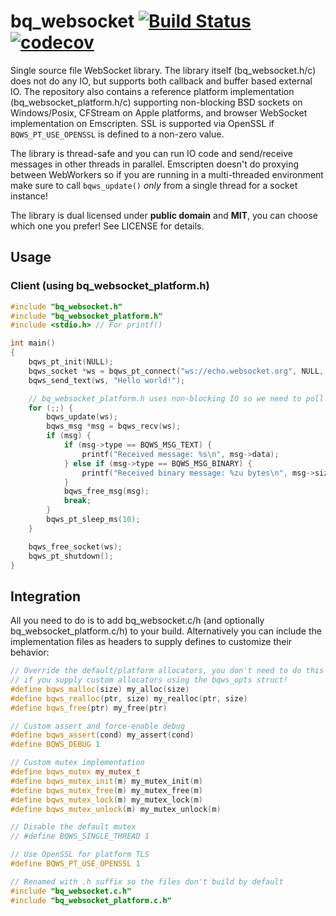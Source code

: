  # bq_websocket [![Build Status](https://travis-ci.org/bqqbarbhg/bq_websocket.svg?branch=master)](https://travis-ci.org/bqqbarbhg/bq_websocket) [![codecov](https://codecov.io/gh/bqqbarbhg/bq_websocket/branch/master/graph/badge.svg)](https://codecov.io/gh/bqqbarbhg/bq_websocket)


Single source file WebSocket library.
The library itself (bq_websocket.h/c) does not do any IO, but supports both callback and buffer based external IO.
The repository also contains a reference platform implementation (bq_websocket_platform.h/c) supporting non-blocking BSD sockets on Windows/Posix,
CFStream on Apple platforms, and browser WebSocket implementation on Emscripten. SSL is supported via OpenSSL if `BQWS_PT_USE_OPENSSL` is defined to a non-zero value.

The library is thread-safe and you can run IO code and send/receive messages in other threads in parallel.
Emscripten doesn't do proxying between WebWorkers so if you are running in a multi-threaded environment
make sure to call `bqws_update()` _only_ from a single thread for a socket instance!

The library is dual licensed under **public domain** and **MIT**, you can choose which one you prefer! See LICENSE for details.

## Usage

### Client (using bq_websocket_platform.h)

```c
#include "bq_websocket.h"
#include "bq_websocket_platform.h"
#include <stdio.h> // For printf()

int main()
{
    bqws_pt_init(NULL);
    bqws_socket *ws = bqws_pt_connect("ws://echo.websocket.org", NULL, NULL, NULL);
    bqws_send_text(ws, "Hello world!");

    // bq_websocket_platform.h uses non-blocking IO so we need to poll here
    for (;;) {
        bqws_update(ws);
        bqws_msg *msg = bqws_recv(ws);
        if (msg) {
            if (msg->type == BQWS_MSG_TEXT) {
                printf("Received message: %s\n", msg->data);
            } else if (msg->type == BQWS_MSG_BINARY) {
                printf("Received binary message: %zu bytes\n", msg->size);
            }
            bqws_free_msg(msg);
            break;
        }
        bqws_pt_sleep_ms(10);
    }

    bqws_free_socket(ws);
    bqws_pt_shutdown();
}
```

## Integration

All you need to do is to add bq_websocket.c/h (and optionally bq_websocket_platform.c/h) to your build.
Alternatively you can include the implementation files as headers to supply defines to customize their behavior:

```cpp
// Override the default/platform allocators, you don't need to do this at compile-time
// if you supply custom allocators using the bqws_opts struct!
#define bqws_malloc(size) my_alloc(size)
#define bqws_realloc(ptr, size) my_realloc(ptr, size)
#define bqws_free(ptr) my_free(ptr)

// Custom assert and force-enable debug
#define bqws_assert(cond) my_assert(cond)
#define BQWS_DEBUG 1

// Custom mutex implementation
#define bqws_mutex my_mutex_t
#define bqws_mutex_init(m) my_mutex_init(m)
#define bqws_mutex_free(m) my_mutex_free(m)
#define bqws_mutex_lock(m) my_mutex_lock(m)
#define bqws_mutex_unlock(m) my_mutex_unlock(m)

// Disable the default mutex
// #define BQWS_SINGLE_THREAD 1

// Use OpenSSL for platform TLS
#define BQWS_PT_USE_OPENSSL 1

// Renamed with .h suffix so the files don't build by default
#include "bq_websocket.c.h"
#include "bq_websocket_platform.c.h"
```
